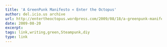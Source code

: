 ```yaml
---
title: 'A GreenPunk Manifesto « Enter the Octopus'
author: del.icio.us archive
url: http://entertheoctopus.wordpress.com/2009/08/18/a-greenpunk-manifesto/
date: 2009-08-20
excerpt: 
tags: link,writing,green,Steampunk,diy
type: link
---
```

